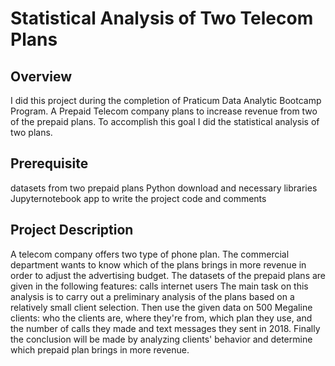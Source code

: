 # Statistical Analysis of Two Telecom Plans
## Overview
I did this project during the completion of Praticum Data Analytic Bootcamp Program. A Prepaid Telecom company plans to increase revenue from two of the prepaid plans. To accomplish this goal I did the statistical analysis of two plans.

## Prerequisite
datasets from two prepaid plans
Python download and necessary libraries
Jupyternotebook app to write the project code and comments

## Project Description 

 A telecom company offers two type of phone plan. The commercial department wants to know which of the plans brings in more revenue in order to adjust the advertising budget.
 The datasets of the prepaid plans are given in the following features:
 calls
 internet
 users
 The main task on this analysis is to carry out a preliminary analysis of the plans based on a relatively small client selection. Then use the given data on 500 Megaline clients: who the clients are, where they're from, which plan they use, and the number of calls they made and text messages they sent in 2018. Finally the conclusion will be made by analyzing clients' behavior and determine which prepaid plan brings in more revenue.

